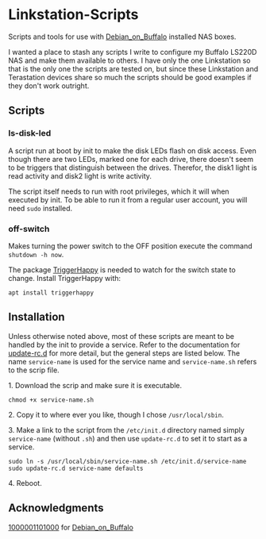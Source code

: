 # Linkstation-Scripts
Scripts and tools for use with [Debian\_on\_Buffalo](https://github.com/1000001101000/Debian_on_Buffalo) installed NAS boxes.

I wanted a place to stash any scripts I write to configure my Buffalo LS220D NAS and make them available to others.  I have only the one Linkstation so that is the only one the scripts are tested on, but since these Linkstation and Terastation devices share so much the scripts should be good examples if they don't work outright.

## Scripts

### ls-disk-led

A script run at boot by init to make the disk LEDs flash on disk access.  Even though there are two LEDs, marked one for each drive, there doesn't seem to be triggers that distinguish between the drives.  Therefor, the disk1 light is read activity and disk2 light is write activity.

The script itself needs to run with root privileges, which it will when executed by init.  To be able to run it from a regular user account, you will need `sudo` installed.


### off-switch

Makes turning the power switch to the OFF position execute the command `shutdown -h now`.

The package [TriggerHappy](http://manpages.ubuntu.com/manpages/bionic/man1/thd.1.html) is needed to watch for the switch state to change.  Install TriggerHappy with:

    apt install triggerhappy


## Installation

Unless otherwise noted above, most of these scripts are meant to be handled by the init to provide a service.  Refer to the documentation for [update-rc.d](https://manpages.debian.org/testing/init-system-helpers/update-rc.d.8.en.html) for more detail, but the general steps are listed below.  The name `service-name` is used for the service name and `service-name.sh` refers to the scrip file.

1\. Download the scrip and make sure it is executable.

    chmod +x service-name.sh

2\. Copy it to where ever you like, though I chose `/usr/local/sbin`.

3\. Make a link to the script from the `/etc/init.d` directory named simply `service-name` (without `.sh`) and then use `update-rc.d` to set it to start as a service.

    sudo ln -s /usr/local/sbin/service-name.sh /etc/init.d/service-name
    sudo update-rc.d service-name defaults

4\. Reboot.


## Acknowledgments

[1000001101000](https://github.com/1000001101000) for  [Debian\_on\_Buffalo](https://github.com/1000001101000/Debian_on_Buffalo) 
